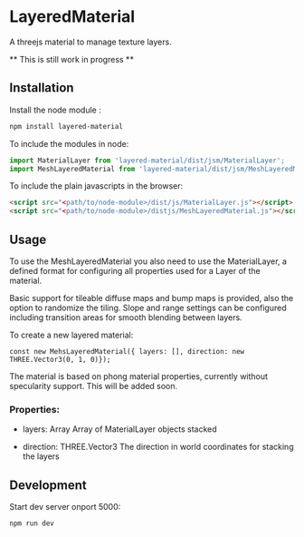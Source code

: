 # LayeredMaterial
A threejs material to manage texture layers.

** This is still work in progress **

## Installation

Install the node module :
```bash
npm install layered-material
```
To include the modules in node:
```javascript
import MaterialLayer from 'layered-material/dist/jsm/MaterialLayer';
import MeshLayeredMaterial from 'layered-material/dist/jsm/MeshLayeredMaterial';

```

To include the plain javascripts in the browser:
```html
<script src="<path/to/node-module>/dist/js/MaterialLayer.js"></script>
<script src="<path/to/node-module>/distjs/MeshLayeredMaterial.js"></script>
```
## Usage

To use the MeshLayeredMaterial you also need to use the MaterialLayer, a defined format for configuring all properties used for a Layer of the material.

Basic support for tileable diffuse maps and bump maps is provided, also the option to randomize the tiling.
Slope and range settings can be configured including transition areas for smooth blending between layers.

To create a new layered material:
```
const new MehsLayeredMaterial({ layers: [], direction: new THREE.Vector3(0, 1, 0)});
```

The material is based on phong material properties, currently without specularity support. This will be added soon.

### Properties:
* layers: Array <MaterialLayer> Array of MaterialLayer objects stacked

* direction: THREE.Vector3 The direction in world coordinates for stacking the layers

## Development

Start dev server onport 5000:
```
npm run dev
```



